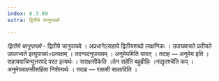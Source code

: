 ```yaml
---
index: 6.3.80
sutra: द्वितीये चानुपाख्ये

---
```

_द्वितीये चानुपाख्ये_ - द्वितीये चानुपाख्ये । अप्रधानेऽसहाये द्वितीयशब्दो लाक्षणिकः । उपाख्यायते प्रतीयते उपलभ्यते इत्युपाख्यं=प्रत्यक्षम् । तदन्यदनुपाख्यम् । अनुमेयमिति यावत् । तदाह — अनुमेय इति । सहायवाचिन्युत्तरपदे परत इत्यर्थः । सराक्षसीकेति ।तेन सहे॑ति बहुव्रीहिः ।नद्यृतश्चे॑ति कप् । अनुमेयराक्षसीसहिता निशेत्यर्थः । तदाह — राक्षसी साक्षादिति । 